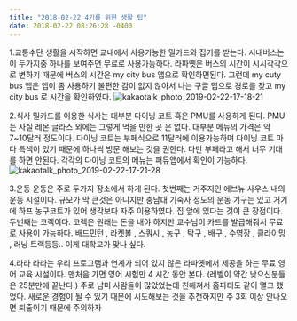 ```yaml
---
title: "2018-02-22 4기를 위한 생활 팁"
date: 2018-02-22 08:26:28 -0400
---
```


1.교통수단
  생활을 시작하면 교내에서 사용가능한 밀카드와 집키를 받는다.
  시내버스는 이 두가지중 하나를 보여주면 무료로 사용가능하다.
  라파옛은 버스의 시간이 시시각각으로 변하기 때문에 버스의 시간은 my city bus 앱으로 확인하면된다.
  그런데 my cuty bus 앱은 앱이 좀 사용하기 불편한 감이 없지 않아서 나는 구글 맵으로 경로를 찾고 my city bus 로 시간을 확인하였다.
  ![kakaotalk_photo_2019-02-22-17-18-21](https://user-images.githubusercontent.com/33595823/53274629-eb8f3900-36c5-11e9-9567-6444631690db.jpeg)
  
2.식사
  밀카드를 이용한 식사는 대부분 다이닝 코트 혹은 PMU를 사용하게 된다.
  PMU는 사실 레몬 글라스 외에는 그렇게 먹을 만한 곳 은 없다. 대부분 메뉴의 가격은 약 7~10달러 정도이다.
  다이닝 코트는 부페식으로 11달러에 이용가능하며 다이닝 코트 마다 특색이 있기 때문에 하나씩 방문 해보는 것을 권한다.
  다만 부페라고 해서 너무 기대를 하면 안된다.
  각각의 다이닝 코트의 메뉴는 퍼듀앱에서 확인이 가능하다.
  ![kakaotalk_photo_2019-02-22-17-21-28](https://user-images.githubusercontent.com/33595823/53274732-52145700-36c6-11e9-8766-092a6aa52313.jpeg)

3.운동
  운동은 주로 두가지 장소에서 하게 된다.
  첫번째는 거주지인 에브뉴 사우스 내의 운동 시설이다.
  규모가 막 큰것은 아니지만 충남대 기숙사 정도의 운동 기구는 있고 거기에 하프 농구코트가 있어 생각보다 자주 이용하였다.
  집 앞에 있다는 것이 큰 장점이다.
  두번째는 코렉이다.
  코렉은 원래는 돈을 내야 하지만 교수님이 카드를 발급해줘서 무료로 사용이 가능하다.
  배드민턴 , 라켓볼 , 스쿼시 , 농구 , 탁구 , 배구 , 수영장 , 클라이밍 , 러닝 트랙등등.. 이게 대학교가 맞나 싶다.
  
4.라라
  라라는 우리 프로그램과 연계가 되어 있지 않은 라파옛에서 제공을 하는 무료 영어 교육 시설이다.
  맨처음 가면 영어 시험만 4 시간 동안 본다. (레벨이 약간 낮으신분들은 25분만에 끝난다.)
  주로 남미 사람들이 많았었는데 친해져서 홈파티도 같이 열고 했었다.
  새로운 경험이 될 수 있기 때문에 시도해보는 것을 추천하지만 주 3회 이상 안나오면 퇴출이기 때문에 주의하자
